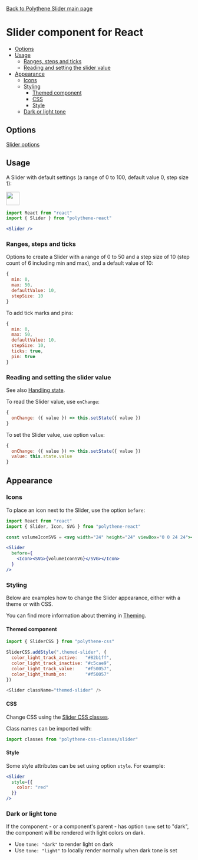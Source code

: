 [Back to Polythene Slider main page](../slider.md)

# Slider component for React

<!-- MarkdownTOC autolink="true" autoanchor="true" bracket="round" levels="1,2,3" -->

- [Options](#options)
- [Usage](#usage)
  - [Ranges, steps and ticks](#ranges-steps-and-ticks)
  - [Reading and setting the slider value](#reading-and-setting-the-slider-value)
- [Appearance](#appearance)
  - [Icons](#icons)
  - [Styling](#styling)
    - [Themed component](#themed-component)
    - [CSS](#css)
    - [Style](#style)
  - [Dark or light tone](#dark-or-light-tone)

<!-- /MarkdownTOC -->


<a id="options"></a>
## Options

[Slider options](../slider.md)



<a id="usage"></a>
## Usage

A Slider with default settings (a range of 0 to 100, default value 0, step size 1):

<a href="https://flems.io/#0=N4IgzgxgTg9gNnEAuA2gBgDQE40CYC6GIAZgJZwCmYyKoAdgIYC2FyIAdABYAuTiREGHW4VhbADxxSdANYACTlArEAvAB0QPbgAcwSAPT6GUbpwCuUCJRZ0w7AOalTZgEbtSMI2DAVuYfdrwAJ6mohT6FAAezNqU-sTWdhDeGnJKcOrg3EFxnBS+GgB8anTikFCk2txyYJaZWroGRibmltaido7Obh5ePn4BwaF04WDcDHQAJgxwQuGBcCF5IwC0SgwQ3IOLwxRrFBvcK2MT07Mj7ABWYEXi+uWV3MWlD1U1dRoNeobGzm0UNk6TnMPU8DG8vn8CyWYXu4ymMzm2xhq2SUKGyz2aOO8LOcyuNxAhTuryeJRK4kmpAAbnJSJNMrAYNxbvoqdTCiAiD5KJsPLY2ABGJBoEAAXww9GYrCQHGuXJAgmEom4bCVYzkwDkAGUpJMKFAMHIAJJKuRiuQqOTQ3YAbhK6uqWt19INAGFtdrzZbrRiwh7tfa6CUXfqoAH2AxJpNtdlKAAKDTsUIsSbHPUGjRG4AlORyQSzKAAfSk9h4RecTBcRaESDz9YbGgAxMRiIKAOwAFk7Wdz+fgMGLpfLpCVdYbE-rzdbxF7dDzBcHJdIZe4FagGxkRcONIo46nICbAA5cC5Ba25wuB0OV+XuBuIFvpDvqXuD02IABWCAMChYS-9oWy6ruum5FtSMxmG+E7Tm2XY9lyfaVtWYCkAAXtBk5YQ2gpHiUYoAJRBg6Qgai4ZgIGAACiQQUKaQjagAagA4j6ZTUvYcgAO70qYmS4AhCgULe3D8YJ1KkBQXEAEIwJEmRoHIikCewaDKZ2qloKkogMC4lDSZu9iwGYUyZCMXFKZZKlqXI1laSAcjEtoDCmHIZAIJkTZqd59lueQcAAPLORAThBJkgqpGMsAyBQADqvGcOF7AAMypalkX3jAMUADLSBQlwwNImRME4mYOQyGgALJyIKuAYLgbpyAAbOwnbtu2gqfvVtkYC1bXtrgPW1Y1dUduwn64LgR7Na17WdfVg21QtjVjRNU0LbZo3tuNk3TZNGDDZtvWzQNNXbWtR7dUtg0AFpyNVS2ditfW4clGCdrZmDnUeHafQdDV-YKL1HslNXA29uCKddaCNd9HZ1ZDcidgd4NI-9jXI3D7ZyFjdUfY9ch3Q9dVNY1R7sE1R5NbgWC9c1GDk5TTWg016P051KWCsl2OM1TNMHdNS24Stn6c9zAs1ZdHPJVz2O4Wz8u88zNWizL4tNTVJOE-dmsMytGmQ1ggoM2D2DsO2OBYKbh1AwdBtoEbNX20bKO60DjVYObOBU67UvO4KchSwDl2exbDtyKH3us4LdXTUTbswzVaDsEeWCfsjgpQ5gmcp2n+PZwDmcHcl7CZ52Gs56n6d227T01SXZes4K+MZw3aDl07CsZ8nVf4235cHVDo2KXdGj6MS9wcYUQaOnI1LwGYLD0XQTGsVa7GcTxkx8RoAmpHkIliakElSbJ8kaIp6m2QhTkuZwcgVSAlWg1g1JNZwnZwJ+cifoxnbZdjLAAAJZKaEmBc3GnIZKEA0ArEFObdscDVK4BWCXGmKxcDjRWBpNAyVqTkzQN+eBnYjwrHNqDTBn4MHsFwN-Sh2DkFoUqs3KBNC8GYLQE1CAmDU4pw1t-Eu6cf4zQ6mAahgoA6iyPFQ7+LUOrUg4VwnBgoyGO0QRpTsVtEHk3amIzBWAsArG2lTIxKwdHtjQmPCeYAp7EToLPAAgtobQPp4wEUtIUOQfZKQ0meA2HxtIrDgjAAAOWlIyGAFk6DMgoEUPs-iGAKCUKoT43AdDfGaH8KwAIOgOGBK4dwngbSYhWPqJgMB-DrE2PoJs9wMxQFSOMKA9hfCZCLHpCYMgijanyHIGYYAYB1gAAp+hGG5QccgABKBxNhyBWDqepD8AQwDuAwPx9Y7jsnWXmAJ+Y4DBLCSwCJXE4nzgnLsoJ3hDkUEyNwJwlAighJgHIGAVR+RgDkPGDcdAWlKTgWpI0YwKC6DSDAEy+pJhyG4M8wUBFNm+PiRs9keyDnhI0IIJggQRjCFOdhcQoYDRyHHoinZbIEVnNJVsxFFz9lXLRSAWAJyiQkrkDS1FRyNB3O4A8okAAVUcMgPnxkzjUEQug4Vko5CytldKOWKhgJiuYOLmUUvOQSqASziAMAotwRikEbnAE-GgC0QLtDanQgazOFo7mPg+cS1VlLyX+Mlds1lyLLmhPpYy3F5z3W0s9XKrlPLCj8ttdxYE1ppDwqlQ6t1NIUWypueihVWKVQ+snPixZ+otU6r1XAKCKhDXGtFcC81GFC1WqhQKj52hpBEtdY6mNzqqWqplQGpNDLInpqRfGj11zbn3NiUSAAIqQMAulKCTGjQ2uNgT-X9uTYq7FLIVV4vVZq7VcBdX6sLUai0VJx16QoJC+1GaXXUvPa2v17KO3etXb63t876VBqHYUWMORj3TuldexNmQMWpuVTOnZ67s2bu3fmg1e7RUfsLVqRcUA6ywSwEeNSqQxQWlPecy9zanU9rnTe453adk-vbQO7lr7eV5FTOG1yEAzBjAVXSJUX7Y1toXfKpdab70ZpA8oMDeaC1FotKOIQhbxDLxqBxWD-ZlTCDrORSiNE6JKlXuaDDhQLR9ufVR496ZXQNIcphnDTaNnYbwwm0jGg70zrY8+wd3TXRMaEEaWt85ThVttSxjNJH2P-qVSuoDrLeM5q3QJg1kMTVirLZa4trmPOCrkC4ZQg4DXibNDY+w0mlQiDk3PBeS8VMsTU-W9T0qzONtdbZuVjLrR7GmFAGQKxoUjCI7Oiz7GX0Of1E5ugLm63uZtQl+M9X5DNYoBKlt3nH0EcXQBgLLLgNZr47mndwAIslrNRaitsW62DY+Ul4gKWxMSYy1loQOXuB1nnvmgrDEivoZK-Wsrk3TMveI9N39VnIm1dKcYRrY3WtVY7Z1kdY6J3Hs+SNqFcwJu4f8T5+lfnl2tcW-pjdK2IO7uLQe8HJ6bPldZWZljJRpmHGHQFSq7AlBTANImM54gnEuPHhgPskwYB0ZsNwBwvgqLtGENJIIxpJiJk7cyDQBEShEQVP+8gBo2AuF0hQfg4AlcUD5KRNgFskC4HFJKEAjAWBsHYGiaX52VRsHFIQEAUhZDUFQFKQ3soqlc-1K+WY2hOcEgVBYRAsovhNBMtoGQ9hjcKv0M7-Qi9Jjh5mS7igbvXme-lEQbI2gZTgGgI8XXDv0-O9KQq9gruleJ5VF7ogPu2D+8MIH4PoemAx8OPn+vUeG+bCb4X+PxePel+TyAVP6fSSW7FEAA" target="_blank"><img src="https://arthurclemens.github.io/assets/polythene/docs/try-out-green.gif" height="36" /></a>

```jsx
import React from "react"
import { Slider } from "polythene-react"

<Slider />
```

<a id="ranges-steps-and-ticks"></a>
### Ranges, steps and ticks

Options to create a Slider with a range of 0 to 50 and a step size of 10 (step count of 6 including min and max), and a default value of 10:

```javascript
{
  min: 0,
  max: 50,
  defaultValue: 10,
  stepSize: 10
}
```

To add tick marks and pins:

```javascript
{
  min: 0,
  max: 50,
  defaultValue: 10,
  stepSize: 10,
  ticks: true,
  pin: true
}
```


<a id="reading-and-setting-the-slider-value"></a>
### Reading and setting the slider value

See also [Handling state](../../handling-state.md).

To read the Slider value, use `onChange`:

```javascript
{
  onChange: ({ value }) => this.setState({ value })
}
```

To set the Slider value, use option `value`:

```javascript
{
  onChange: ({ value }) => this.setState({ value })
  value: this.state.value
}
```





<a id="appearance"></a>
## Appearance


<a id="icons"></a>
### Icons

To place an icon next to the Slider, use the option `before`:

```jsx
import React from "react"
import { Slider, Icon, SVG } from "polythene-react"

const volumeIconSVG = <svg width="24" height="24" viewBox="0 0 24 24"><path d="M3 9v6h4l5 5V4L7 9H3zm13.5 3c0-1.77-1.02-3.29-2.5-4.03v8.05c1.48-.73 2.5-2.25 2.5-4.02zM14 3.23v2.06c2.89.86 5 3.54 5 6.71s-2.11 5.85-5 6.71v2.06c4.01-.91 7-4.49 7-8.77s-2.99-7.86-7-8.77z"/></svg>

<Slider
  before={
    <Icon><SVG>{volumeIconSVG}</SVG></Icon>
  }
/>
```

<a id="styling"></a>
### Styling

Below are examples how to change the Slider appearance, either with a theme or with CSS.

You can find more information about theming in  [Theming](../../theming.md).

<a id="themed-component"></a>
#### Themed component

```javascript
import { SliderCSS } from "polythene-css"

SliderCSS.addStyle(".themed-slider", {
  color_light_track_active:   "#82b1ff",
  color_light_track_inactive: "#c5cae9",
  color_light_track_value:    "#f50057",
  color_light_thumb_on:       "#f50057"
})

<Slider className="themed-slider" />
```

<a id="css"></a>
#### CSS

Change CSS using the [Slider CSS classes](../../../packages/polythene-css-classes/slider.js).

Class names can be imported with:

```javascript
import classes from "polythene-css-classes/slider"
```

<a id="style"></a>
#### Style

Some style attributes can be set using option `style`. For example:

```jsx
<Slider
  style={{
    color: "red"
  }}
/>
```


<a id="dark-or-light-tone"></a>
### Dark or light tone

If the component - or a component's parent - has option `tone` set to "dark", the component will be rendered with light colors on dark. 

* Use `tone: "dark"` to render light on dark
* Use `tone: "light"` to locally render normally when dark tone is set


